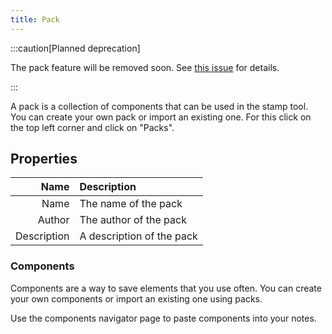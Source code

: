 ```yaml
---
title: Pack
---
```


:::caution[Planned deprecation]

The pack feature will be removed soon. See [this issue](https://github.com/LinwoodDev/Butterfly/issues/805) for details.

:::

A pack is a collection of components that can be used in the stamp tool. You can create your own pack or import an existing one. For this click on the top left corner and click on "Packs".

## Properties

Name | Description
---: | :---
Name | The name of the pack
Author | The author of the pack
Description | A description of the pack

### Components

Components are a way to save elements that you use often. You can create your own components or import an existing one using packs.

Use the components navigator page to paste components into your notes.
